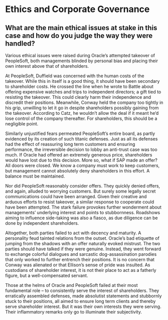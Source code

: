 # Ethics and Corporate Governance

## What are the main ethical issues at stake in this case and how do you judge the way they were handled?

Various ethical issues were raised during Oracle’s attempted takeover of PeopleSoft, both managements blinded by personal bias and placing their own interest above that of shareholders.

At PeopleSoft, Duffield was concerned with the human costs of the takeover. While this in itself is a good thing, it should have been secondary to shareholder costs. He crossed the line when he wrote to Battle about offering expensive watches and trips to independent directors; a gift tied to resisting the takeover. This could clearly harm their independence and discredit their positions. Meanwhile, Conway held the company too tightly in his grip, unwilling to let it go in despite shareholders possibly gaining from the takeover. According to Catz, he wouldn’t allow the deal if it meant he’d lose control of the company thereafter. For shareholders, this should be a negligible point.

Similarly unjustified fears permeated PeopleSoft’s entire board, as partly evidenced by its creation of such titanic defenses. Just as all its defenses had the effect of reassuring long term customers and ensuring performance, the irreversible decision to lobby an anti-trust case was too much. If Oracle had offered an extremely generous price, shareholders would have lost due to this decision. More so, what if SAP made an offer? All doors were closed. We know a company must work to keep customers, but management cannot absolutely deny shareholders in this effort. A balance must be maintained.

Nor did PeopleSoft reasonably consider offers. They quickly denied offers, and again, alluded to worrying customers. But surely some legally secret communications could have been arranged. Given their creative and arduous efforts to resist takeover, a similar response to cooperate could have been attempted. The stark failure provokes further wonderment about managements’ underlying interest and points to stubbornness. Roadshows aiming to influence side-taking was also a fiasco, as due diligence can be done by independent shareholders.

Altogether, both parties failed to act with decency and maturity. A personality feud tainted relations from the outset. Oracle’s bad etiquette of jumping from the shadows with an offer naturally evoked mistrust. The two parties should have talked if they were genuine. Instead, they went forward to exchange colorful dialogues and sarcastic dog-assassination parodies that only worked to further entrench their positions. It is no concern that Conway was alienated or that Ellison’s sense of pride was insulted. As custodians of shareholder interest, it is not their place to act as a fatherly figure, but a well-compensated servant.

Those at the helms of Oracle and PeopleSoft failed at their most fundamental role – to consistently serve the interest of shareholders. They erratically assembled defenses, made absolutist statements and stubbornly stuck to their positions, all aimed to ensure long term clients and thereby serve shareholder interest. But it was their own interests they were serving. Their inflammatory remarks only go to illuminate their subjectivity.